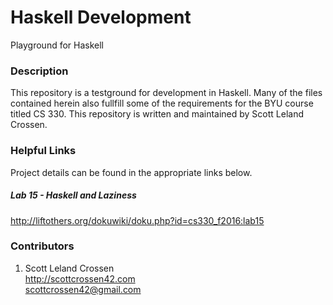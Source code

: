 # Haskell Development

Playground for Haskell

### Description

This repository is a testground for development in Haskell. Many of the files contained herein also fullfill
some of the requirements for the BYU course titled CS 330. This repository is written and maintained by Scott Leland Crossen.

### Helpful Links

Project details can be found in the appropriate links below.

##### Lab 15 - Haskell and Laziness

<http://liftothers.org/dokuwiki/doku.php?id=cs330_f2016:lab15>

### Contributors

1. Scott Leland Crossen  
<http://scottcrossen42.com>  
<scottcrossen42@gmail.com>
